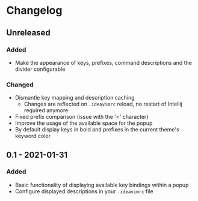 # Changelog

## Unreleased

### Added

- Make the appearance of keys, prefixes, command descriptions and the divider configurable

### Changed

- Dismantle key mapping and description caching
  - Changes are reflected on `.ideavimrc` reload, no restart of Intellij required anymore
- Fixed prefix comparison (issue with the '<' character)
- Improve the usage of the available space for the popup
- By default display keys in bold and prefixes in the current theme's keyword color

## 0.1 - 2021-01-31

### Added

- Basic functionality of displaying available key bindings within a popup
- Configure displayed descriptions in your `.ideavimrc` file
